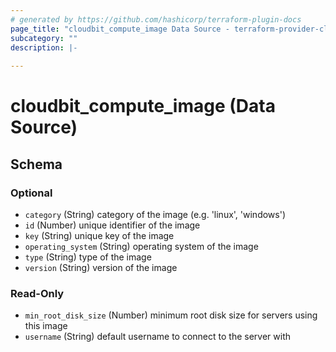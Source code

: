 ```yaml
---
# generated by https://github.com/hashicorp/terraform-plugin-docs
page_title: "cloudbit_compute_image Data Source - terraform-provider-cloudbit"
subcategory: ""
description: |-
  
---
```


# cloudbit_compute_image (Data Source)





<!-- schema generated by tfplugindocs -->
## Schema

### Optional

- `category` (String) category of the image (e.g. 'linux', 'windows')
- `id` (Number) unique identifier of the image
- `key` (String) unique key of the image
- `operating_system` (String) operating system of the image
- `type` (String) type of the image
- `version` (String) version of the image

### Read-Only

- `min_root_disk_size` (Number) minimum root disk size for servers using this image
- `username` (String) default username to connect to the server with


